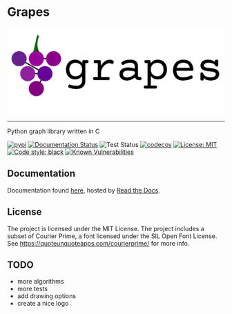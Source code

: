# Grapes
<img src="https://raw.githubusercontent.com/nouturnsign/grapes/main/logo.svg" alt="Grapes logo" height="200">

---

Python graph library written in C

[![pypi](https://img.shields.io/pypi/v/grapes-graph.svg?style=flat&logo=pypi)](https://pypi.org/project/grapes-graph/)
[![Documentation Status](https://readthedocs.org/projects/grapes-graph/badge/?version=latest)](https://grapes-graph.readthedocs.io/en/latest/?badge=latest)
![Test Status](https://github.com/nouturnsign/grapes/actions/workflows/.github/workflows/tests.yml/badge.svg)
[![codecov](https://codecov.io/gh/nouturnsign/grapes/graph/badge.svg?token=ET63SAOWJO)](https://codecov.io/gh/nouturnsign/grapes)
[![License: MIT](https://img.shields.io/github/license/nouturnsign/grapes)](https://opensource.org/licenses/MIT)
[![Code style: black](https://img.shields.io/badge/code%20style-black-000000.svg)](https://github.com/psf/black)
[![Known Vulnerabilities](https://snyk.io/test/github/nouturnsign/grapes/badge.svg)](https://snyk.io/test/github/nouturnsign/grapes)

## Documentation
Documentation found [here](https://grapes-graph.readthedocs.io/), hosted by [Read the Docs](https://about.readthedocs.com/).

## License
The project is licensed under the MIT License. The project includes a subset of
Courier Prime, a font licensed under the SIL Open Font License. See https://quoteunquoteapps.com/courierprime/
for more info.

## TODO
*   more algorithms
*   more tests
*   add drawing options
*   create a nice logo